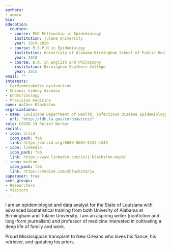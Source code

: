 ```yaml
---
authors:
- admin
bio:
Education:
  courses:
  - course: PhD Fellowship in Epidemiology
    institution: Tulane University
    year: 2019-2020
  - course: M.S.P.H in Epidemiology
    institution: University of Alabama-Birmingham School of Public Health
    year: 2018
  - course: B.A. in English and Philosophy
    institution: Birmingham-Southern College
    year: 2015
email: ""
interests:
- Cardiometabolic dysfunction 
- Chronic kidney disease 
- Endocrinology
- Precision medicine
name: Walker Blackston
organizations:
- name: Louisiana Department of Health, Infectious Disease Epidemiology
  url: "http://ldh.la.gov/coronavirus/"
role: COVID-19 Relief Worker
social:
- icon: orcid
  icon_pack: fab
  link: https://orcid.org/0000-0002-9153-1549
- icon: linkedin
  icon_pack: fab
  link: https://www.linkedin.com/in/j-blackston-msph/
- icon: medium
  icon_pack: fab
  link: https://medium.com/@blackstonjw
superuser: true
user_groups:
- Researchers
- Visitors
---
```


I am an epidemiologist and data analyst for the State of Louisiana with advanced biostatistical training from both Univerity of Alabama at Birmingham and Tulane University. I am an aspiring writer (nonfiction and long-form journalism) and professor of medicine interested in cultivating a deep life of family and work. 

Proud Mississippian transplant to New Orleans who loves his fiance, his retriever, and updating his priors. 
